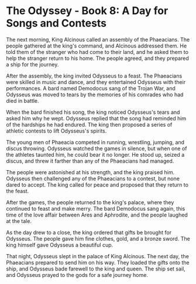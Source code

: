 
# The Odyssey - Book 8: A Day for Songs and Contests

The next morning, King Alcinous called an assembly of the Phaeacians. The people gathered at the king's command, and Alcinous addressed them. He told them of the stranger who had come to their land, and he asked them to help the stranger return to his home. The people agreed, and they prepared a ship for the journey.

After the assembly, the king invited Odysseus to a feast. The Phaeacians were skilled in music and dance, and they entertained Odysseus with their performances. A bard named Demodocus sang of the Trojan War, and Odysseus was moved to tears by the memories of his comrades who had died in battle.

When the bard finished his song, the king noticed Odysseus's tears and asked him why he wept. Odysseus replied that the song had reminded him of the hardships he had endured. The king then proposed a series of athletic contests to lift Odysseus's spirits.

The young men of Phaeacia competed in running, wrestling, jumping, and discus throwing. Odysseus watched the games in silence, but when one of the athletes taunted him, he could bear it no longer. He stood up, seized a discus, and threw it farther than any of the Phaeacians had managed.

The people were astonished at his strength, and the king praised him. Odysseus then challenged any of the Phaeacians to a contest, but none dared to accept. The king called for peace and proposed that they return to the feast.

After the games, the people returned to the king's palace, where they continued to feast and make merry. The bard Demodocus sang again, this time of the love affair between Ares and Aphrodite, and the people laughed at the tale.

As the day drew to a close, the king ordered that gifts be brought for Odysseus. The people gave him fine clothes, gold, and a bronze sword. The king himself gave Odysseus a beautiful cup.

That night, Odysseus slept in the palace of King Alcinous. The next day, the Phaeacians prepared to send him on his way. They loaded the gifts onto the ship, and Odysseus bade farewell to the king and queen. The ship set sail, and Odysseus prayed to the gods for a safe journey home.


